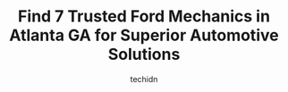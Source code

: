---
layout: ampstory
image: https://images.unsplash.com/photo-1597220669155-4a3e59232dc9?ixlib=rb-4.0.3&ixid=MnwxMjA3fDB8MHxwaG90by1wYWdlfHx8fGVufDB8fHx8&auto=format&fit=crop&w=640&h=853&q=80
author: techidn
featured: false
description: Discover the 7 best Ford Mechanic in Atlanta GA, USA and ensure your vehicle receives the highest quality of care. These trusted professionals are known for their skill, knowledge, and dedic
title: Find 7 Trusted Ford Mechanics in Atlanta GA for Superior Automotive Solutions
cover:
   title: Find 7 Trusted Ford Mechanics in Atlanta GA for Superior Automotive Solutions
   subtitle: Rickpate
   background: https://images.unsplash.com/photo-1597220669155-4a3e59232dc9?ixlib=rb-4.0.3&ixid=MnwxMjA3fDB8MHxwaG90by1wYWdlfHx8fGVufDB8fHx8&auto=format&fit=crop&w=640&h=853&q=80

pages: 
 - layout: thirds
   top: <h1>#1 Anthem Automotive</h1>
   bottom: "<p>This place is amazing. While I have only been here twice, they were both outstanding visits. They were extremely nice and had great attitudes.I initially contacted them a</p>"
   background: https://www.knot35.com/toplist/wp-content/uploads/2023/06/best-ford-mechanic-1-in-atlanta-ga-1685831792.png
   backgroundblur: true
 - layout: thirds
   top: <h1>#2 Braxton Automotive Group Volvo BMW Mini Land Rover</h1>
   bottom: "<p>1604 Howell Mill Rd, Atlanta, GA 30318, United States</p>"
   background: https://www.knot35.com/toplist/wp-content/uploads/2023/06/best-ford-mechanic-2-in-atlanta-ga-1685831793.jpeg
   cta:
      link: https://www.knot35.com/toplist/find-7-trusted-ford-mechanics-in-atlanta-ga-for-superior-automotive-solutions/
      text: Find 7 Trusted Ford Mechanics in Atlanta GA for Superior Automotive Solutions
 - layout: thirds
   top: <h1>#3 Motor City South</h1>
   bottom: "<p>1326 Glenwood Ave SE, Atlanta, GA 30316, United States</p>"
   background: https://www.knot35.com/toplist/wp-content/uploads/2023/06/best-ford-mechanic-3-in-atlanta-ga-1685831793.jpeg
   cta:
      link: https://www.knot35.com/toplist/find-7-trusted-ford-mechanics-in-atlanta-ga-for-superior-automotive-solutions/
      text: Find 7 Trusted Ford Mechanics in Atlanta GA for Superior Automotive Solutions
 - layout: thirds
   top: <h1>#4 Ford Service Center</h1>
   bottom: "<p>5675 Peachtree Industrial Blvd, Atlanta, GA 30341, United States</p>"
   background: https://images.unsplash.com/photo-1620421680010-0766ff230392?ixlib=rb-4.0.3&ixid=MnwxMjA3fDB8MHxwaG90by1wYWdlfHx8fGVufDB8fHx8&auto=format&fit=crop&w=640&h=853&q=80
   cta:
      link: https://www.knot35.com/toplist/find-7-trusted-ford-mechanics-in-atlanta-ga-for-superior-automotive-solutions/
      text: Find 7 Trusted Ford Mechanics in Atlanta GA for Superior Automotive Solutions
 - layout: thirds
   top: <h1>#5 Braxton Automotive Asian Car Care</h1>
   bottom: "<p>1172 Northside Dr NW, Atlanta, GA 30318, United States</p>"
   background: https://images.unsplash.com/photo-1527066579998-dbbae57f45ce?ixlib=rb-4.0.3&ixid=MnwxMjA3fDB8MHxwaG90by1wYWdlfHx8fGVufDB8fHx8&auto=format&fit=crop&w=640&h=853&q=80
   cta:
      link: https://www.knot35.com/toplist/find-7-trusted-ford-mechanics-in-atlanta-ga-for-superior-automotive-solutions/
      text: Find 7 Trusted Ford Mechanics in Atlanta GA for Superior Automotive Solutions
 - layout: thirds
   top: <h1>#6 Vaughan Automotive - Mercedes-Benz, BMW, AUDI, VW Repair & Service Specialist of Atlanta</h1>
   bottom: "<p>2541 Maner Rd SE, Atlanta, GA 30339, United States</p>"
   background: https://images.unsplash.com/photo-1484589065579-248aad0d8b13?ixlib=rb-4.0.3&ixid=MnwxMjA3fDB8MHxwaG90by1wYWdlfHx8fGVufDB8fHx8&auto=format&fit=crop&w=640&h=853&q=80
   cta:
      link: https://www.knot35.com/toplist/find-7-trusted-ford-mechanics-in-atlanta-ga-for-superior-automotive-solutions/
      text: Find 7 Trusted Ford Mechanics in Atlanta GA for Superior Automotive Solutions
 - layout: thirds
   top: <h1>#7 My Favorite Automotive</h1>
   bottom: "<p>1618 DeKalb Ave NE, Atlanta, GA 30307, United States</p>"
   background: https://images.unsplash.com/photo-1531169509526-f8f1fdaa4a67?ixlib=rb-4.0.3&ixid=MnwxMjA3fDB8MHxwaG90by1wYWdlfHx8fGVufDB8fHx8&auto=format&fit=crop&w=640&h=853&q=80
   cta:
      link: https://www.knot35.com/toplist/find-7-trusted-ford-mechanics-in-atlanta-ga-for-superior-automotive-solutions/
      text: Find 7 Trusted Ford Mechanics in Atlanta GA for Superior Automotive Solutions
 - layout: thirds
   middle: Continue reading...
   background: https://plus.unsplash.com/premium_photo-1664640458616-3c74f8cb4589?ixlib=rb-4.0.3&ixid=MnwxMjA3fDB8MHxwaG90by1wYWdlfHx8fGVufDB8fHx8&auto=format&fit=crop&w=640&h=853&q=80
   cta:
      link: https://www.knot35.com/toplist/find-7-trusted-ford-mechanics-in-atlanta-ga-for-superior-automotive-solutions/
      text: Find 7 Trusted Ford Mechanics in Atlanta GA for Superior Automotive Solutions
      
---